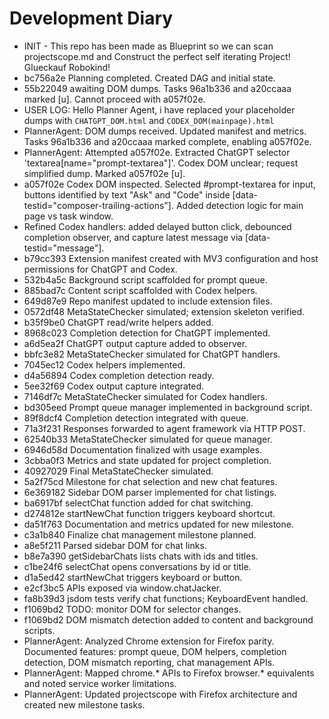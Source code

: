 # Development Diary

- INIT - This repo has been made as Blueprint so we can scan projectscope.md and Construct the perfect self iterating Project! Glueckauf Robokind!
- bc756a2e Planning completed. Created DAG and initial state.
- 55b22049 awaiting DOM dumps. Tasks 96a1b336 and a20ccaaa marked [u]. Cannot proceed with a057f02e.
- USER LOG: Hello Planner Agent, i have replaced your placeholder dumps with `CHATGPT_DOM.html` and `CODEX_DOM(mainpage).html`
- PlannerAgent: DOM dumps received. Updated manifest and metrics. Tasks 96a1b336 and a20ccaaa marked complete, enabling a057f02e.
- PlannerAgent: Attempted a057f02e. Extracted ChatGPT selector 'textarea[name="prompt-textarea"]'. Codex DOM unclear; request simplified dump. Marked a057f02e [u].
- a057f02e Codex DOM inspected. Selected #prompt-textarea for input, buttons identified by text "Ask" and "Code" inside [data-testid="composer-trailing-actions"]. Added detection logic for main page vs task window.
- Refined Codex handlers: added delayed button click, debounced completion observer, and capture latest message via [data-testid="message"].
- b79cc393 Extension manifest created with MV3 configuration and host permissions for ChatGPT and Codex.
- 532b4a5c Background script scaffolded for prompt queue.
- 885bad7c Content script scaffolded with Codex helpers.
- 649d87e9 Repo manifest updated to include extension files.
- 0572df48 MetaStateChecker simulated; extension skeleton verified.
- b35f9be0 ChatGPT read/write helpers added.
- 8968c023 Completion detection for ChatGPT implemented.
- a6d5ea2f ChatGPT output capture added to observer.
- bbfc3e82 MetaStateChecker simulated for ChatGPT handlers.
- 7045ec12 Codex helpers implemented.
- d4a56894 Codex completion detection ready.
- 5ee32f69 Codex output capture integrated.
- 7146df7c MetaStateChecker simulated for Codex handlers.
- bd305eed Prompt queue manager implemented in background script.
- 89f8dcf4 Completion detection integrated with queue.
- 71a3f231 Responses forwarded to agent framework via HTTP POST.
- 62540b33 MetaStateChecker simulated for queue manager.
- 6946d58d Documentation finalized with usage examples.
- 3cbba0f3 Metrics and state updated for project completion.
- 40927029 Final MetaStateChecker simulated.
- 5a2f75cd Milestone for chat selection and new chat features.
- 6e369182 Sidebar DOM parser implemented for chat listings.
- ba6917bf selectChat function added for chat switching.
- d274812e startNewChat function triggers keyboard shortcut.
- da51f763 Documentation and metrics updated for new milestone.
- c3a1b840 Finalize chat management milestone planned.
- a8e5f211 Parsed sidebar DOM for chat links.
- b8e7a390 getSidebarChats lists chats with ids and titles.
- c1be24f6 selectChat opens conversations by id or title.
- d1a5ed42 startNewChat triggers keyboard or button.
- e2cf3bc5 APIs exposed via window.chatJacker.
- fa8b39d3 jsdom tests verify chat functions; KeyboardEvent handled.
- f1069bd2 TODO: monitor DOM for selector changes.
- f1069bd2 DOM mismatch detection added to content and background scripts.
- PlannerAgent: Analyzed Chrome extension for Firefox parity. Documented features: prompt queue, DOM helpers, completion detection, DOM mismatch reporting, chat management APIs.
- PlannerAgent: Mapped chrome.* APIs to Firefox browser.* equivalents and noted service worker limitations.
- PlannerAgent: Updated projectscope with Firefox architecture and created new milestone tasks.
